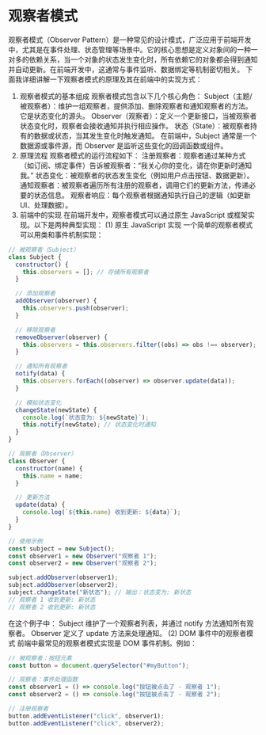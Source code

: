 # 观察者模式

观察者模式（Observer Pattern）是一种常见的设计模式，广泛应用于前端开发中，尤其是在事件处理、状态管理等场景中。它的核心思想是定义对象间的一种一对多的依赖关系，当一个对象的状态发生变化时，所有依赖它的对象都会得到通知并自动更新。在前端开发中，这通常与事件监听、数据绑定等机制密切相关。
下面我详细讲解一下观察者模式的原理及其在前端中的实现方式：

1. 观察者模式的基本组成
   观察者模式包含以下几个核心角色：
   Subject（主题/被观察者）：维护一组观察者，提供添加、删除观察者和通知观察者的方法。它是状态变化的源头。
   Observer（观察者）：定义一个更新接口，当被观察者状态变化时，观察者会接收通知并执行相应操作。
   状态（State）：被观察者持有的数据或状态，当其发生变化时触发通知。
   在前端中，Subject 通常是一个数据源或事件源，而 Observer 是监听这些变化的回调函数或组件。
2. 原理流程
   观察者模式的运行流程如下：
   注册观察者：观察者通过某种方式（如订阅、绑定事件）告诉被观察者：“我关心你的变化，请在你更新时通知我。”
   状态变化：被观察者的状态发生变化（例如用户点击按钮、数据更新）。
   通知观察者：被观察者遍历所有注册的观察者，调用它们的更新方法，传递必要的状态信息。
   观察者响应：每个观察者根据通知执行自己的逻辑（如更新 UI、处理数据）。
3. 前端中的实现
   在前端开发中，观察者模式可以通过原生 JavaScript 或框架实现。以下是两种典型实现：
   (1) 原生 JavaScript 实现
   一个简单的观察者模式可以用类和事件机制实现：

```javascript
// 被观察者（Subject）
class Subject {
  constructor() {
    this.observers = []; // 存储所有观察者
  }

  // 添加观察者
  addObserver(observer) {
    this.observers.push(observer);
  }

  // 移除观察者
  removeObserver(observer) {
    this.observers = this.observers.filter((obs) => obs !== observer);
  }

  // 通知所有观察者
  notify(data) {
    this.observers.forEach((observer) => observer.update(data));
  }

  // 模拟状态变化
  changeState(newState) {
    console.log(`状态变为: ${newState}`);
    this.notify(newState); // 状态变化时通知
  }
}

// 观察者（Observer）
class Observer {
  constructor(name) {
    this.name = name;
  }

  // 更新方法
  update(data) {
    console.log(`${this.name} 收到更新: ${data}`);
  }
}

// 使用示例
const subject = new Subject();
const observer1 = new Observer("观察者 1");
const observer2 = new Observer("观察者 2");

subject.addObserver(observer1);
subject.addObserver(observer2);
subject.changeState("新状态"); // 输出：状态变为: 新状态
// 观察者 1 收到更新: 新状态
// 观察者 2 收到更新: 新状态
```

在这个例子中：
Subject 维护了一个观察者列表，并通过 notify 方法通知所有观察者。
Observer 定义了 update 方法来处理通知。
(2) DOM 事件中的观察者模式
前端中最常见的观察者模式实现是 DOM 事件机制。例如：

```javascript
// 被观察者：按钮元素
const button = document.querySelector("#myButton");

// 观察者：事件处理函数
const observer1 = () => console.log("按钮被点击了 - 观察者 1");
const observer2 = () => console.log("按钮被点击了 - 观察者 2");

// 注册观察者
button.addEventListener("click", observer1);
button.addEventListener("click", observer2);
```
